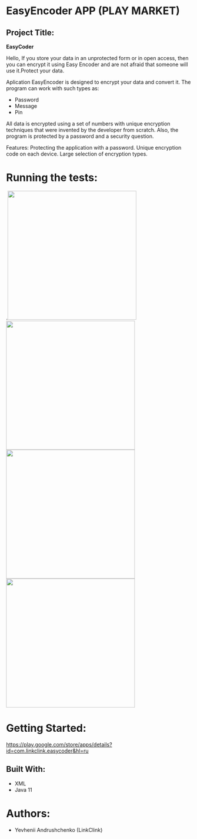 # EasyEncoder APP (PLAY MARKET)

## Project Title:
 **EasyCoder**
 
Hello, If you store your data in an unprotected form or in open access, then you can encrypt it using Easy Encoder and are not afraid that someone will use it.Protect your data.

Aplication EasyEncoder is designed to encrypt your data and convert it.
The program can work with such types as:
- Password
- Message
- Pin

All data is encrypted using a set of numbers with unique encryption techniques that were invented by the developer from scratch.
Also, the program is protected by a password and a security question.

Features:
Protecting the application with a password.
Unique encryption code on each device.
Large selection of encryption types.
 
# Running the tests:
.<img src="https://sun9-69.userapi.com/impf/D3XyPFW2hiCkuTnufRS2qvzCoyfAPd9s3h6ZAA/S_IkhLgE4Ks.jpg?size=0x0&quality=90&proxy=1&sign=be749cab106559d8883608d5e685a14e" width="350">
<img src="https://sun9-39.userapi.com/impf/Uwj1V90gXq3QXfP-OBsvmLjeZh7tTEFxHVhxIg/QQ4BiNiBLxQ.jpg?size=0x0&quality=90&proxy=1&sign=99fbee35df0ac8277c103345fc1f0dfd" width="350">
<img src="https://sun9-30.userapi.com/impf/ajA03re_LQwdio2EZclh00EDsD23Rr3DXozglA/w-mF7BsTyZY.jpg?size=0x0&quality=90&proxy=1&sign=b3e5bfea8cd37df30490323de3cd7f71" width="350">
<img src="https://sun9-29.userapi.com/impf/0EDFvGnL4UR_QYtlzJ_ydR6o9gyv5eZvAkjOhQ/YTsRqEZO_a4.jpg?size=0x0&quality=90&proxy=1&sign=4815601ea8106970d3c6196aab21c740" width="350">

# Getting Started:
https://play.google.com/store/apps/details?id=com.linkclink.easycoder&hl=ru

## Built With:
* XML
* Java 11

# Authors:
- Yevhenii Andrushchenko (LinkClink)

